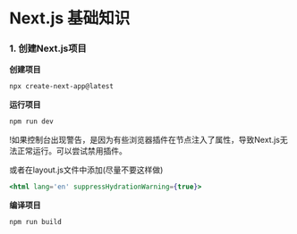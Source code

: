 # Next.js 基础知识

### 1. 创建Next.js项目

**创建项目**
```sh
npx create-next-app@latest
```

**运行项目**
```sh
npm run dev
```

!如果控制台出现警告，是因为有些浏览器插件在节点注入了属性，导致Next.js无法正常运行。可以尝试禁用插件。

或者在layout.js文件中添加(尽量不要这样做)
```jsx
<html lang='en' suppressHydrationWarning={true}>
```  

**编译项目**
```sh
npm run build
```
